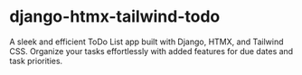 # django-htmx-tailwind-todo
A sleek and efficient ToDo List app built with Django, HTMX, and Tailwind CSS. Organize your tasks effortlessly with added features for due dates and task priorities.
